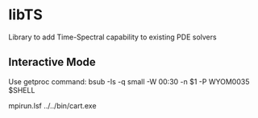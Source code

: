 libTS
=====

Library to add Time-Spectral capability to existing PDE solvers 

Interactive Mode
-----
Use getproc command: bsub -Is -q small -W 00:30 -n $1 -P WYOM0035 $SHELL 

mpirun.lsf ../../bin/cart.exe